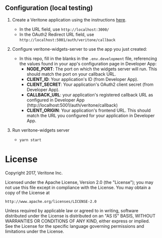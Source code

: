 ## Configuration (local testing)
1. Create a Veritone application using the instructions [here](http://docs.veritone.com/#/applications/quick-start/step-1). 
   * In the URL field, use `http://localhost:3000/`
   * In the OAuth2 Redirect URL field, use `http://localhost:5001/auth/veritone/callback`

2. Configure veritone-widgets-server to use the app you just created:
   * In this repo, fill in the blanks in the `.env.development` file, referencing the values found in your app's configuration page in Developer App:
     * **NODE_PORT**: The port on which the widgets server will run. This should match the port on your callback URL.
     * **CLIENT_ID**: Your application's ID (from Developer App).
     * **CLIENT_SECRET**: Your application's OAuth2 client secret (from Developer App).
     * **CALLBACK_URL**: your application's registered callback URL as configured in Developer App (http://localhost:5001/auth/veritone/callback)
     * **CLIENT_ORIGIN**: Your application's frontend URL. This should match the URL you configured for your application in Developer App.

3. Run veritone-widgets server
   * `yarn start`


# License
Copyright 2017, Veritone Inc.

Licensed under the Apache License, Version 2.0 (the "License");
you may not use this file except in compliance with the License.
You may obtain a copy of the License at

    http://www.apache.org/licenses/LICENSE-2.0

Unless required by applicable law or agreed to in writing, software
distributed under the License is distributed on an "AS IS" BASIS,
WITHOUT WARRANTIES OR CONDITIONS OF ANY KIND, either express or implied.
See the License for the specific language governing permissions and
limitations under the License.